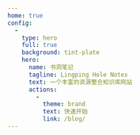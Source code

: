 ```yaml
---
home: true
config:
  -
    type: hero
    full: true
    background: tint-plate
    hero:
      name: 书洞笔记
      tagline: Lingping Hole Notes
      text: 一个丰富的资源整合知识库网站
      actions:
        -
          theme: brand
          text: 快速开始
          link: /blog/
---
```

